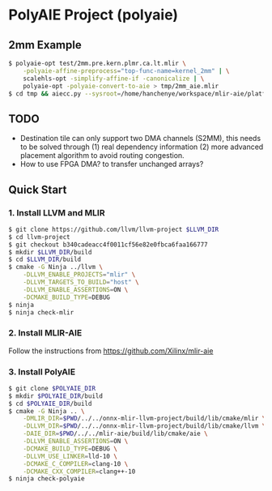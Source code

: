 # PolyAIE Project (polyaie)

## 2mm Example
```sh
$ polyaie-opt test/2mm.pre.kern.plmr.ca.lt.mlir \
    -polyaie-affine-preprocess="top-func-name=kernel_2mm" | \
    scalehls-opt -simplify-affine-if -canonicalize | \
    polyaie-opt -polyaie-convert-to-aie > tmp/2mm_aie.mlir
$ cd tmp && aiecc.py --sysroot=/home/hanchenye/workspace/mlir-aie/platforms/vck190_bare/petalinux/sysroot/sysroots/aarch64-xilinx-linux 2mm_aie.mlir -I/home/hanchenye/workspace/mlir-aie/build/runtime_lib/ /home/hanchenye/workspace/mlir-aie/build/runtime_lib/test_library.cpp -o 2mm_aie.elf && cd ..
```

<!-- -affine-super-vectorize="virtual-vector-size=32" -->

## TODO
- Destination tile can only support two DMA channels (S2MM), this needs to be solved through (1) real dependency information (2) more advanced placement algorithm to avoid routing congestion.
- How to use FPGA DMA? to transfer unchanged arrays?

## Quick Start
### 1. Install LLVM and MLIR
```sh
$ git clone https://github.com/llvm/llvm-project $LLVM_DIR
$ cd llvm-project
$ git checkout b340cadeacc4f0011cf56e82e0fbca6faa166777
$ mkdir $LLVM_DIR/build
$ cd $LLVM_DIR/build
$ cmake -G Ninja ../llvm \
    -DLLVM_ENABLE_PROJECTS="mlir" \
    -DLLVM_TARGETS_TO_BUILD="host" \
    -DLLVM_ENABLE_ASSERTIONS=ON \
    -DCMAKE_BUILD_TYPE=DEBUG
$ ninja
$ ninja check-mlir
```

### 2. Install MLIR-AIE
Follow the instructions from https://github.com/Xilinx/mlir-aie

### 3. Install PolyAIE
```sh
$ git clone $POLYAIE_DIR
$ mkdir $POLYAIE_DIR/build
$ cd $POLYAIE_DIR/build
$ cmake -G Ninja .. \
    -DMLIR_DIR=$PWD/../../onnx-mlir-llvm-project/build/lib/cmake/mlir \
    -DLLVM_DIR=$PWD/../../onnx-mlir-llvm-project/build/lib/cmake/llvm \
    -DAIE_DIR=$PWD/../../mlir-aie/build/lib/cmake/aie \
    -DLLVM_ENABLE_ASSERTIONS=ON \
    -DCMAKE_BUILD_TYPE=DEBUG \
    -DLLVM_USE_LINKER=lld-10 \
    -DCMAKE_C_COMPILER=clang-10 \
    -DCMAKE_CXX_COMPILER=clang++-10
$ ninja check-polyaie
```
